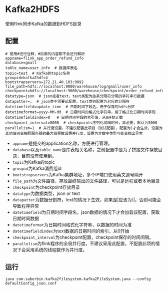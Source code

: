 # Kafka2HDFS
使用flink同步Kafka的数据到HDFS目录

## 配置

```text
# 使用#进行注释，#后面的内容都不会进行解析
appname=flink_app_order_refund_info
database=gmall
table_name=user_info  # 数据库表名
topic=test  # Kafka的topic名称
groupid=kafka2hdfs4
bootstrapservers=172.21.40.103:9092
file_path=hdfs://localhost:9000/warehouse/log/gmall/user_info
checkpoint=hdfs://localhost:9000/warehouse/checkpoint/order_refund_info
datatype=json  # json或者text，text类型为按某分隔符分隔的字符串行数据
datapatter=,  # json类不需要此配置，text类则配置为对应的分隔符
datetimefield=update_time  # 日期时间字段名，用于保存的hdfs分区
datetimeformat=yyyy-MM-dd  # 日期时间的格式化字符串，用于格式化日期时间字段
datetimefieldindex=0   # 日期时间字段的索引值，从0开始计数
checkpoint_interval=8000  # checkpoints序列化间隔时长，非必要，默认为5000
parallelism=1  # 并行度设置，不建议配置此项目（测试配置），配置为1才会生效，设置为其他值则会按照服务器的最大线程数设置并行度，设置为非数字类型可能会抛出异常
```
- `appname`是提交的application名称，方便进行管理。
- `database`以及`table_name`是库表相关名称，之前配置中是为了拼接文件存放目录，目前没有使用到。
- `topic`为Kafka的topic
- `groupid`为Kafka消费组id
- `bootstrapservers`为Kafka集群地址，多个IP端口使用英文逗号隔开
- `file_path`为文件路径，存放最终输出的文件路径，可以是远程或者本地目录
- `checkpoint`为checkpoint存放目录
- `datatype`为数据类型，json or text
- `datapatter`为数据分割符，text的情况下生效，如果是|应该为\\|，否则可能会导致程序异常
- `datetimefield`为日期时间字段名，json数据的情况下才会加载该配置，获取日期时间数据
- `datetimeformat`为日期时间格式化字符串，以数据的时间为准
- `datetimefieldindex`为text数据的日期时间的索引，从0开始
- `checkpoint_interval`为checkpoint配置，checkpoint保存的时间间隔。
- `parallelism`为flink程序的全局并行度，不建议采用此配置，不配置此项的情况下会采用系统的线程数作为并行度。

## 运行
```shell
java com.saberbin.kafka2filesystem.kafka2FileSystem.java --config defaultConfig_json.conf

```




